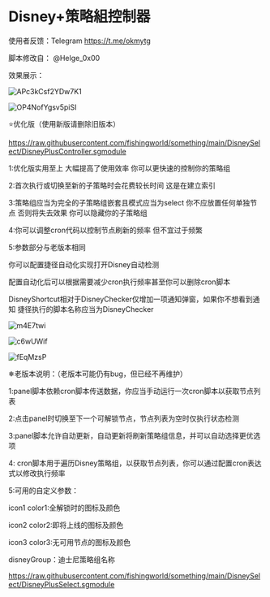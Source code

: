 # Disney+策略組控制器

使用者反馈：Telegram  https://t.me/okmytg

脚本修改自： @Helge_0x00

效果展示：

![APc3kCsf2YDw7K1](https://i.loli.net/2021/10/07/APc3kCsf2YDw7K1.jpg)

![OP4NofYgsv5piSI](https://i.loli.net/2021/10/07/OP4NofYgsv5piSI.jpg)

⭐优化版（使用新版请删除旧版本）

https://raw.githubusercontent.com/fishingworld/something/main/DisneySelect/DisneyPlusController.sgmodule

1:优化版实用至上 大幅提高了使用效率 你可以更快速的控制你的策略组

2:首次执行或切换至新的子策略时会花费较长时间 这是在建立索引

3:策略组应当为完全的子策略组嵌套且模式应当为select 你不应放置任何单独节点 否则将失去效果 你可以隐藏你的子策略组

4:你可以调整cron代码以控制节点刷新的频率 但不宜过于频繁

5:参数部分与老版本相同

你可以配置捷径自动化实现打开Disney自动检测 

配置自动化后可以根据需要减少cron执行频率甚至你可以删除cron脚本

DisneyShortcut相对于DisneyChecker仅增加一项通知弹窗，如果你不想看到通知 捷径执行的脚本名称应当为DisneyChecker

![m4E7twi](https://i.imgur.com/m4E7twi.png)

![c6wUWif](https://i.imgur.com/c6wUWif.png)

![fEqMzsP](https://i.imgur.com/fEqMzsP.jpg)

❄老版本说明：（老版本可能仍有bug，但已经不再维护）
 
 1:panel脚本依赖cron脚本传送数据，你应当手动运行一次cron脚本以获取节点列表
 
 2:点击panel时切换至下一个可解锁节点，节点列表为空时仅执行状态检测
 
 3:panel脚本允许自动更新，自动更新将刷新策略组信息，并可以自动选择更优选项
 
 4: cron脚本用于遍历Disney策略组，以获取节点列表，你可以通过配置cron表达式以修改执行频率
 
 5:可用的自定义参数：
 
 icon1 color1:全解锁时的图标及颜色

 icon2 color2:即将上线的图标及颜色
 
 icon3 color3:无可用节点的图标及颜色
 
 disneyGroup：迪士尼策略组名称
 
 https://raw.githubusercontent.com/fishingworld/something/main/DisneySelect/DisneyPlusSelect.sgmodule
